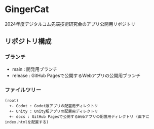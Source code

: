 # GingerCat
2024年度デジタルコム先端技術研究会のアプリ公開用リポジトリ

## リポジトリ構成

### ブランチ
- main : 開発用ブランチ
- release : GitHub Pagesで公開するWebアプリの公開用ブランチ

### ファイルツリー
```
(root)
  +- Godot : Godot版アプリの配置用ディレクトリ
  +- Unity : Unity版アプリの配置用ディレクトリ
  +- docs : GitHub Pagesで公開するWebアプリの配置用ディレクトリ (直下にindex.htmlを配置する)
```

